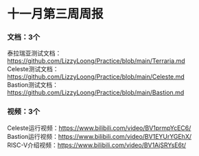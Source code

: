 # 十一月第三周周报

### 文档：3个 
泰拉瑞亚测试文档：https://github.com/LizzyLoong/Practice/blob/main/Terraria.md    
Celeste测试文档：https://github.com/LizzyLoong/Practice/blob/main/Celeste.md    
Bastion测试文档：https://github.com/LizzyLoong/Practice/blob/main/Bastion.md   



### 视频：3个
Celeste运行视频：https://www.bilibili.com/video/BV1prmpYcEC6/   
Bastion运行视频：https://www.bilibili.com/video/BV1EYUrYGEhX/    
RISC-V介绍视频：https://www.bilibili.com/video/BV1AjSRYsE6t/   









